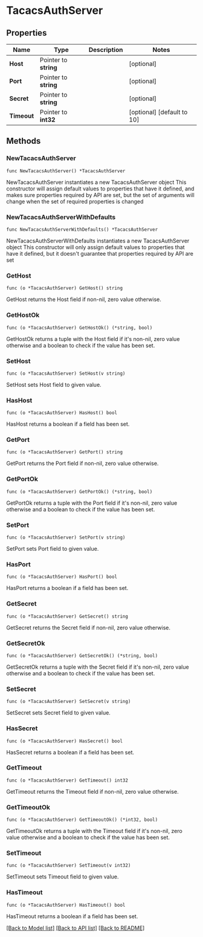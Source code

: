 # TacacsAuthServer

## Properties

Name | Type | Description | Notes
------------ | ------------- | ------------- | -------------
**Host** | Pointer to **string** |  | [optional] 
**Port** | Pointer to **string** |  | [optional] 
**Secret** | Pointer to **string** |  | [optional] 
**Timeout** | Pointer to **int32** |  | [optional] [default to 10]

## Methods

### NewTacacsAuthServer

`func NewTacacsAuthServer() *TacacsAuthServer`

NewTacacsAuthServer instantiates a new TacacsAuthServer object
This constructor will assign default values to properties that have it defined,
and makes sure properties required by API are set, but the set of arguments
will change when the set of required properties is changed

### NewTacacsAuthServerWithDefaults

`func NewTacacsAuthServerWithDefaults() *TacacsAuthServer`

NewTacacsAuthServerWithDefaults instantiates a new TacacsAuthServer object
This constructor will only assign default values to properties that have it defined,
but it doesn't guarantee that properties required by API are set

### GetHost

`func (o *TacacsAuthServer) GetHost() string`

GetHost returns the Host field if non-nil, zero value otherwise.

### GetHostOk

`func (o *TacacsAuthServer) GetHostOk() (*string, bool)`

GetHostOk returns a tuple with the Host field if it's non-nil, zero value otherwise
and a boolean to check if the value has been set.

### SetHost

`func (o *TacacsAuthServer) SetHost(v string)`

SetHost sets Host field to given value.

### HasHost

`func (o *TacacsAuthServer) HasHost() bool`

HasHost returns a boolean if a field has been set.

### GetPort

`func (o *TacacsAuthServer) GetPort() string`

GetPort returns the Port field if non-nil, zero value otherwise.

### GetPortOk

`func (o *TacacsAuthServer) GetPortOk() (*string, bool)`

GetPortOk returns a tuple with the Port field if it's non-nil, zero value otherwise
and a boolean to check if the value has been set.

### SetPort

`func (o *TacacsAuthServer) SetPort(v string)`

SetPort sets Port field to given value.

### HasPort

`func (o *TacacsAuthServer) HasPort() bool`

HasPort returns a boolean if a field has been set.

### GetSecret

`func (o *TacacsAuthServer) GetSecret() string`

GetSecret returns the Secret field if non-nil, zero value otherwise.

### GetSecretOk

`func (o *TacacsAuthServer) GetSecretOk() (*string, bool)`

GetSecretOk returns a tuple with the Secret field if it's non-nil, zero value otherwise
and a boolean to check if the value has been set.

### SetSecret

`func (o *TacacsAuthServer) SetSecret(v string)`

SetSecret sets Secret field to given value.

### HasSecret

`func (o *TacacsAuthServer) HasSecret() bool`

HasSecret returns a boolean if a field has been set.

### GetTimeout

`func (o *TacacsAuthServer) GetTimeout() int32`

GetTimeout returns the Timeout field if non-nil, zero value otherwise.

### GetTimeoutOk

`func (o *TacacsAuthServer) GetTimeoutOk() (*int32, bool)`

GetTimeoutOk returns a tuple with the Timeout field if it's non-nil, zero value otherwise
and a boolean to check if the value has been set.

### SetTimeout

`func (o *TacacsAuthServer) SetTimeout(v int32)`

SetTimeout sets Timeout field to given value.

### HasTimeout

`func (o *TacacsAuthServer) HasTimeout() bool`

HasTimeout returns a boolean if a field has been set.


[[Back to Model list]](../README.md#documentation-for-models) [[Back to API list]](../README.md#documentation-for-api-endpoints) [[Back to README]](../README.md)



